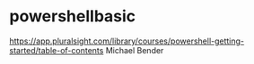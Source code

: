# powershellbasic
https://app.pluralsight.com/library/courses/powershell-getting-started/table-of-contents
Michael Bender
